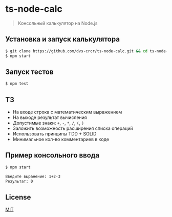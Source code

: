 # ts-node-calc
>Консольный калькулятор на Node.js

## Установка и запуск калькулятора
```bash
$ git clone https://github.com/dvs-crcr/ts-node-calc.git && cd ts-node-calc && npm install
$ npm start
```

## Запуск тестов
```bash
$ npm test
```

## ТЗ
* На входе строка с математическим выражением
* На выходе результат вычисления
* Допустимые знаки: `+`, `-`, `*`, `/`, `(`, `)`
* Заложить возможность расширения списка операций
* Использовать принципы TDD + SOLID
* Минимальное кол-во комментариев в коде

## Пример консольного ввода
```bash
$ npm start

Введите выражение: 1+2-3
Результат: 0
```

## License
[MIT](LICENSE)

